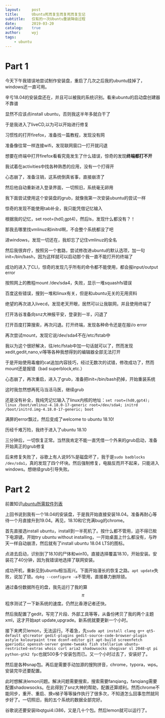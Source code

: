 ```yaml
---
layout:		post
title:		Ubuntu死而复生而复死而复生记
subtitle:	仅有的一次Ubuntu重装降级过程
date:		2019-03-20
catalog:	true
author:		wyj
tags:
    - ubuntu
---
```


# Part 1

今天下午我错误地尝试制作安装盘，重启了几次之后我的ubuntu挂掉了，windows还一直可用。

辛亏18.04的安装盘还在，并且可以被我的系统识别。看来ubuntu的启动盘创建器不靠谱

显然不应该点install ubuntu，否则我这半年多就白干了

于是我进入了liveCD,以为可以开始进行修复

习惯性的打开firefox，准备找一篇教程，发现没有网

准备像往常一样连接wifi，发现联网窗口一打开就闪退

想要在终端中打开firefox看看究竟发生了什么错误，惊奇的发现**终端都打不开**

我试着在activities中找各种熟悉的应用，没有一个打得开

心态崩了，准备注销，这系统倒真省事，直接崩溃了

然后他自动重新进入登录界面，一切照旧，系统毫无卵用

我下面尝试使用这个安装盘的grub，就像我第一次安装ubuntu的尝试一样

惊奇的发现不能使用tab补全，我只能凭借记忆输入

根据我的记忆，set root=(hd0,gpt4)，然后ls，发现什么都没有？！

那我去哪里找vmlinuz和initrd啊，不会整个系统都没了吧

进windows，发现一切还在，我却忘了记住vmlinuz的全名

然后我很弃疗，按照另一个套路，尝试修改进ubuntu的默认选项，加一句init=/bin/bash，因为这样就可以启动那个我一直不能打开的终端了

成功的进入了CLI，惊奇的发现几乎所有的命令都不能使用，都会报input/output error

按照网上的教程mount /dev/sda4，失败，显示一堆squashfs错误

百度这些错误，搜到一堆和linux有关，但是和ubuntu无关的无用资料

绝望的再次进入livecd，发现老天开眼，居然可以让我联网，并且使用终端了

打开洛谷准备向snz大神报平安，登录到一半，闪退了

打开百度打算搜索，再次闪退。打开终端，发现各种命令还是在报i/o error

再次尝试mount，发现它说/dev/sda4不在/etc/fstab中

我以为这个很好解决，往/etc/fstab中加一句话就可以了，然而发现xedit,gedit,nano,vi等等各种我想得到的编辑器全部无法打开

于是开始使用毒瘤的cat追加内容技巧，经过无数次的试错，修改成功了，然而mount还是报错（bad superblock,etc.）

心态崩了，再次重启，进入了grub，准备把init=/bin/bash扔掉，开始重装系统

这时我忽然想再死马当活马医，继续grub

还是没有补全，我纯凭记忆输入了linux内核的地址：`set root=(hd0,gpt4); linux /boot/vmlinuz-4.18.0-17-generic root=/dev/sda4; initrd /boot/initrd.img-4.18.0-17-generic; boot`

满屏的error飘过，然后变成了welcome to ubuntu 18.10!

历经千难万险，我终于进入了ubuntu 18.10

三分钟后，一切恢复正常。当然我肯定不能一直凭借一个外来的grub启动，准备开始真正的grub修复

后来修复失败了，谷歌上有人说95%是磁盘坏了，我于是`sudo badblocks /dev/sda1`，真的发现了四个坏块。然后强制修复，电脑反而开不起来，只能进入windows。想继续grub引导失败。

# Part 2

前置知识[ubuntu所需软件列表](/2018/12/03/ubuntu%E6%89%80%E9%9C%80%E8%BD%AF%E4%BB%B6%E5%88%97%E8%A1%A8/)

上回书说到我有一个18.04的安装盘，于是我开始直接安装18.04。准备再耐心等待一个月直接升到19.04。再见，18.10和它充满bug的chrome。

首先直接选install ubuntu，install到一半死机了。按什么都不管用，迫不得已揿下电源键。开始try ubuntu without installing，一开始桌面上什么都没有，与昨天一样自动崩溃，然后就有了install ubuntu 18.04 LTS的图标。

点进去启动，识别到了18.10的尸体和win10。直接选择覆盖18.10，开始安装。安装花了40分钟，因为我错误地选择了联网安装。

成功开机，重新见到ubuntu相当高兴。下面开始漫长的恢复之路。`apt update`失败，说加了锁。`dpkg --configure -a`不管用，直接暴力删除锁。

通过备份数据所在的盘，我先运行了我的算$$\pi$$程序测试了一下新系统的速度。仍然比香港记者还快。

然后我配置了gedit，写完了片段、外部工具等等，从备份拷贝了我的两个主题xml，这才开始apt update,upgrade。新系统就要更新一个小时。

接下来拷贝lemon，无法运行。不着急，先`sudo apt install clang g++ qt5-default qtcreator gedit-plugins gedit-source-code-browser-plugin astyle kolourpaint tree dconf-editor git apt-build screenfetch gperiodic openssh-server gnome-tweaks fish stellarium ubuntu-restricted-extras whois curl aria2 shadowsocks shogivar sl 2048-qt pi python-gtk2 fpc`也就500多个安装包而已。又一个小时过去了，安装好了。

然后是各种snap包。再后是需要手动加源的搜狗拼音，chrome，typora，wps。安装完毕还要配置。

此时想解决lemon问题。解决问题需要搜索，搜索需要fanqiang，fanqiang需要配置shadowsocks。在此得到了snz大神的帮助，配置还算顺利。然而chrome不能同步，重开、重启、换v梯子等等操作执行了很多次，不知道怎么回事忽然就同步好了。一切照旧，我的五个系统的数据全部完好。

谷歌说还要安装libqtgui4:i386，又是几十个包。然后lemon就可以运行了。
